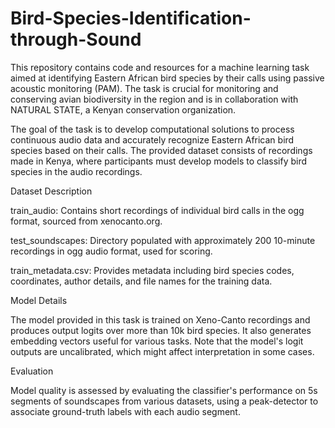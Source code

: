# Bird-Species-Identification-through-Sound

This repository contains code and resources for a machine learning task aimed at identifying Eastern African bird species by their calls using passive acoustic monitoring (PAM). The task is crucial for monitoring and conserving avian biodiversity in the region and is in collaboration with NATURAL STATE, a Kenyan conservation organization.

The goal of the task is to develop computational solutions to process continuous audio data and accurately recognize Eastern African bird species based on their calls. The provided dataset consists of recordings made in Kenya, where participants must develop models to classify bird species in the audio recordings.

Dataset Description

train_audio: Contains short recordings of individual bird calls in the ogg format, sourced from xenocanto.org.

test_soundscapes: Directory populated with approximately 200 10-minute recordings in ogg audio format, used for scoring.

train_metadata.csv: Provides metadata including bird species codes, coordinates, author details, and file names for the training data.

Model Details

The model provided in this task is trained on Xeno-Canto recordings and produces output logits over more than 10k bird species. It also generates embedding vectors useful for various tasks. Note that the model's logit outputs are uncalibrated, which might affect interpretation in some cases.

Evaluation

Model quality is assessed by evaluating the classifier's performance on 5s segments of soundscapes from various datasets, using a peak-detector to associate ground-truth labels with each audio segment.




